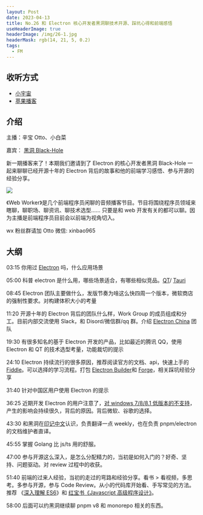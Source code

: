 ```yaml
---
layout: Post
date: 2023-04-13
title: No.26 和 Electron 核心开发者黑洞聊技术开源、踩坑心得和前端感悟
useHeaderImage: true
headerImage: /img/26-1.jpg
headerMask: rgb(14, 21, 5, 0.2)
tags:
  - FM
---
```


## 收听方式

- [小宇宙](https://www.xiaoyuzhoufm.com/episode/6436bcf99361a4e7c35f23ca)
- [苹果播客](https://podcasts.apple.com/cn/podcast/web-worker-%E5%89%8D%E7%AB%AF%E7%A8%8B%E5%BA%8F%E5%91%98%E7%9A%84%E9%97%B2%E8%81%8A/id1586927144?i=1000608711956)

## 介绍

主播：辛宝 Otto、小白菜

嘉宾： [黑洞 Black-Hole](https://github.com/BlackHole1)

新一期播客来了！本期我们邀请到了 Electron 的核心开发者黑洞 Black-Hole 一起来聊聊已经开源十年的 Electron 背后的故事和他的前端学习感悟、参与开源的经验分享。

![](/img/26-1.jpg)

《Web Worker》是几个前端程序员闲聊的音频播客节目。节目将围绕程序员领域来瞎聊，聊职场、聊资讯、聊技术选型...... 只要是和 web 开发有关的都可以聊。因为主播是前端程序员目前会以前端为视角切入。

wx 粉丝群请加 Otto 微信: xinbao965

## 大纲

03:15 你用过 [Electron](https://github.com/electron/electron) 吗，什么应用场景

05:00 科普 electron 是什么用，哪些场景适合，有哪些相似竞品。[QT](https://www.qt.io/)/ [Tauri](https://github.com/tauri-apps/tauri)

08:45 Electron 团队主要做什么，发版节奏为啥这么快四周一个版本，微软商店的强制性要求。对构建体积大小的考量

11:20 开源十年的 Electron 背后的团队什么样，Work Group 的成员组成和分工。目前内部交流使用 Slack，和 Disord/微信群/qq 群。介绍 [Electron China](https://github.com/electronjs-cn) 团队

19:30 有很多知名的基于 Electron 开发的产品，比如最近的腾讯 QQ，使用 Electron 和 QT 的技术选型考量，功能裁切的提示

24:10 Electron 持续流行的很多原因，推荐阅读官方的文档、api，快速上手的 [Fiddle](https://github.com/electron/fiddle)。可以选择的学习流程。打包 [Electron Builder](https://github.com/electron-userland/electron-builder)和 [Forge](https://github.com/electron/forge)，相关踩坑经验分享

31:40 针对中国区用户使用 Electron 的提示

36:25 近期开发 Electron 的用户注意了，[对 windows 7/8/8.1 低版本的不支持](https://www.electronjs.org/blog/windows-7-to-8-1-deprecation-notice#:~:text=In%20line%20with%20Chromium%27s%20deprecation,extended%20on%20January%2010th%2C%202023.)，产生的影响会持续很久，背后的原因。背后微软、谷歌的选择。

43:30 和黑洞在[印记中文](https://github.com/docschina)认识，负责翻译一点 weekly，也在负责 pnpm/electron 的文档维护者直译。

45:55 掌握 Golang 比 js/ts 用的舒服。

47:00 参与开源这么深入，是怎么分配精力的，当初是如何入门的？好奇、坚持、问题驱动。对 review 过程中的收获。

51:40 前端的过来人经验，当初的走过的弯路和经验分享。看书 > 看视频，多思考。多参与开源，参与 Code Review。从小的代码库开始看、手写常见的方法。推荐 《[深入理解 ES6](https://book.douban.com/subject/27072230/)》和 [红宝书《Javascript 高级程序设计》](https://book.douban.com/subject/35175321/)。

58:00 后面可以约黑洞继续聊 pnpm v8 和 monorepo 相关的东西。
